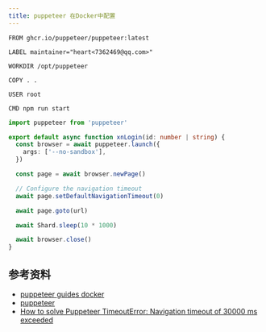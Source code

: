 ```yaml
---
title: puppeteer 在Docker中配置
---
```


```shell
FROM ghcr.io/puppeteer/puppeteer:latest

LABEL maintainer="heart<7362469@qq.com>"

WORKDIR /opt/puppeteer

COPY . .

USER root

CMD npm run start

```

```ts
import puppeteer from 'puppeteer'

export default async function xnLogin(id: number | string) {
  const browser = await puppeteer.launch({
    args: ['--no-sandbox'],
  })

  const page = await browser.newPage()

  // Configure the navigation timeout
  await page.setDefaultNavigationTimeout(0)

  await page.goto(url)

  await Shard.sleep(10 * 1000)

  await browser.close()
}
```

## 参考资料

- [puppeteer guides docker](https://pptr.dev/guides/docker#usage)
- [puppeteer](https://www.npmjs.com/package/puppeteer)
- [How to solve Puppeteer TimeoutError: Navigation timeout of 30000 ms exceeded](https://ourcodeworld.com/articles/read/1106/how-to-solve-puppeteer-timeouterror-navigation-timeout-of-30000-ms-exceeded)
